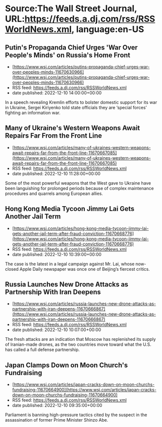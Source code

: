 # Source:The Wall Street Journal, URL:https://feeds.a.dj.com/rss/RSSWorldNews.xml, language:en-US

## Putin's Propaganda Chief Urges 'War Over People's Minds' on Russia's Home Front
 - [https://www.wsj.com/articles/putins-propaganda-chief-urges-war-over-peoples-minds-11670630966](https://www.wsj.com/articles/putins-propaganda-chief-urges-war-over-peoples-minds-11670630966)
 - RSS feed: https://feeds.a.dj.com/rss/RSSWorldNews.xml
 - date published: 2022-12-10 14:00:00+00:00

In a speech revealing Kremlin efforts to bolster domestic support for its war in Ukraine, Sergei Kiriyenko told state officials they are ‘special forces’ fighting an information war.

## Many of Ukraine's Western Weapons Await Repairs Far From the Front Line
 - [https://www.wsj.com/articles/many-of-ukraines-western-weapons-await-repairs-far-from-the-front-line-11670667085](https://www.wsj.com/articles/many-of-ukraines-western-weapons-await-repairs-far-from-the-front-line-11670667085)
 - RSS feed: https://feeds.a.dj.com/rss/RSSWorldNews.xml
 - date published: 2022-12-10 11:28:00+00:00

Some of the most powerful weapons that the West gave to Ukraine have been languishing for prolonged periods because of complex maintenance procedures and quarrels among European allies.

## Hong Kong Media Tycoon Jimmy Lai Gets Another Jail Term
 - [https://www.wsj.com/articles/hong-kong-media-tycoon-jimmy-lai-gets-another-jail-term-after-fraud-conviction-11670668776](https://www.wsj.com/articles/hong-kong-media-tycoon-jimmy-lai-gets-another-jail-term-after-fraud-conviction-11670668776)
 - RSS feed: https://feeds.a.dj.com/rss/RSSWorldNews.xml
 - date published: 2022-12-10 10:39:00+00:00

The case is the latest in a legal campaign against Mr. Lai, whose now-closed Apple Daily newspaper was once one of Beijing’s fiercest critics.

## Russia Launches New Drone Attacks as Partnership With Iran Deepens
 - [https://www.wsj.com/articles/russia-launches-new-drone-attacks-as-partnership-with-iran-deepens-11670666867](https://www.wsj.com/articles/russia-launches-new-drone-attacks-as-partnership-with-iran-deepens-11670666867)
 - RSS feed: https://feeds.a.dj.com/rss/RSSWorldNews.xml
 - date published: 2022-12-10 10:07:00+00:00

The fresh attacks are an indication that Moscow has replenished its supply of Iranian-made drones, as the two countries move toward what the U.S. has called a full defense partnership.

## Japan Clamps Down on Moon Church's Fundraising
 - [https://www.wsj.com/articles/japan-cracks-down-on-moon-churchs-fundraising-11670664900](https://www.wsj.com/articles/japan-cracks-down-on-moon-churchs-fundraising-11670664900)
 - RSS feed: https://feeds.a.dj.com/rss/RSSWorldNews.xml
 - date published: 2022-12-10 09:35:00+00:00

Parliament is banning high-pressure tactics cited by the suspect in the assassination of former Prime Minister Shinzo Abe.

